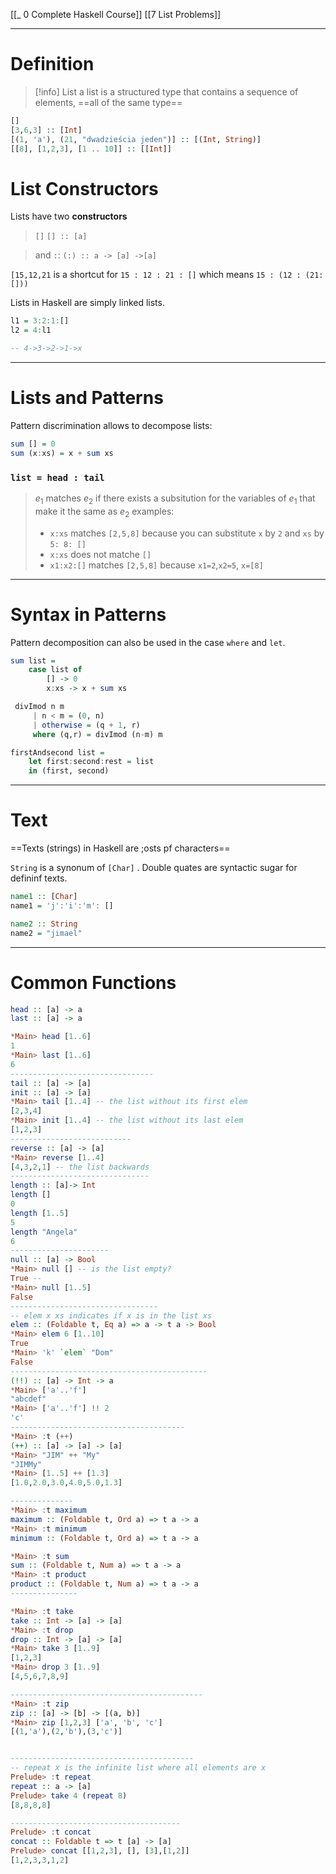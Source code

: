 [[_ 0 Complete Haskell Course]]
[[7 List Problems]]

----
# Definition
>[!info] List
>a list is a structured type that contains a sequence of elements, 
>==all of the same type==

```haskell
[]
[3,6,3] :: [Int]
[(1, 'a'), (21, "dwadzieścia jeden")] :: [(Int, String)]
[[8], [1,2,3], [1 .. 10]] :: [[Int]]
```



# List Constructors
Lists have two **constructors**
> `[]` 
> `[] :: [a]`

> and `:`:
> `(:) :: a -> [a] ->[a]`

`[15,12,21` is a shortcut for `15 : 12 : 21 : []` 
which means `15 : (12 : (21: []))`


Lists in Haskell are simply linked lists.
```haskell
l1 = 3:2:1:[]
l2 = 4:l1

-- 4->3->2->1->x
```

---
# Lists and Patterns
Pattern discrimination allows to decompose lists:
```haskell
sum [] = 0
sum (x:xs) = x + sum xs
```

### `list = head : tail`

> $e_1$ matches $e_2$ if there exists a subsitution for the variables of $e_1$ that make it the same as $e_2$
> examples:
> - `x:xs` matches `[2,5,8]` because you can substitute `x` by `2` and `xs` by `5: 8: []`
> - `x:xs` does not matche `[]`
> - `x1:x2:[]` matches `[2,5,8]` because `x1=2`,`x2=5`, `x=[8]`


---
# Syntax in Patterns
Pattern decomposition can also be used in the case `where` and `let`.
```haskell
sum list = 
	case list of
		[] -> 0
		x:xs -> x + sum xs

 divImod n m
	 | n < m = (0, n)
	 | otherwise = (q + 1, r)
	 where (q,r) = divImod (n-m) m

firstAndsecond list = 
	let first:second:rest = list
	in (first, second)
```


----
# Text
==Texts (strings) in Haskell are ;osts pf characters== 

`String` is a synonum of `[Char]` .
Double quates are syntactic sugar for defininf texts.

```haskell
name1 :: [Char]
name1 = 'j':'i':'m': []

name2 :: String
name2 = "jimael"
```


---
# Common Functions
```haskell
head :: [a] -> a
last :: [a] -> a

*Main> head [1..6]
1
*Main> last [1..6]
6
--------------------------------
tail :: [a] -> [a]
init :: [a] -> [a]
*Main> tail [1..4] -- the list without its first elem
[2,3,4] 
*Main> init [1..4] -- the list without its last elem
[1,2,3]
---------------------------
reverse :: [a] -> [a]
*Main> reverse [1..4]
[4,3,2,1] -- the list backwards
-------------------------------
length :: [a]-> Int
length []
0
length [1..5]
5
length "Angela"
6
----------------------
null :: [a] -> Bool
*Main> null [] -- is the list empty?
True -- 
*Main> null [1..5]
False
---------------------------------
-- elem x xs indicates if x is in the list xs
elem :: (Foldable t, Eq a) => a -> t a -> Bool
*Main> elem 6 [1..10]
True
*Main> 'k' `elem` "Dom"
False
--------------------------------------------
(!!) :: [a] -> Int -> a
*Main> ['a'..'f']
"abcdef"
*Main> ['a'..'f'] !! 2
'c'
---------------------------------------
*Main> :t (++)
(++) :: [a] -> [a] -> [a]
*Main> "JIM" ++ "My"
"JIMMy"
*Main> [1..5] ++ [1.3]
[1.0,2.0,3.0,4.0,5.0,1.3]

--------------
*Main> :t maximum
maximum :: (Foldable t, Ord a) => t a -> a
*Main> :t minimum
minimum :: (Foldable t, Ord a) => t a -> a

*Main> :t sum
sum :: (Foldable t, Num a) => t a -> a
*Main> :t product
product :: (Foldable t, Num a) => t a -> a
---------------

*Main> :t take
take :: Int -> [a] -> [a]
*Main> :t drop
drop :: Int -> [a] -> [a]
*Main> take 3 [1..9]
[1,2,3]
*Main> drop 3 [1..9]
[4,5,6,7,8,9]

-------------------------------------------
*Main> :t zip
zip :: [a] -> [b] -> [(a, b)]
*Main> zip [1,2,3] ['a', 'b', 'c']
[(1,'a'),(2,'b'),(3,'c')]


-----------------------------------------
-- repeat x is the infinite list where all elements are x
Prelude> :t repeat
repeat :: a -> [a]
Prelude> take 4 (repeat 8)
[8,8,8,8]

--------------------------------------
Prelude> :t concat
concat :: Foldable t => t [a] -> [a]
Prelude> concat [[1,2,3], [], [3],[1,2]]
[1,2,3,3,1,2]







```














